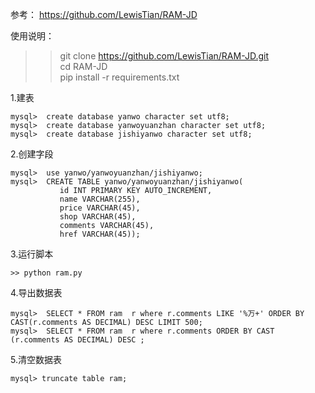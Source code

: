 参考：
https://github.com/LewisTian/RAM-JD
  
使用说明：  
>> git clone https://github.com/LewisTian/RAM-JD.git  
>> cd RAM-JD  
>> pip install -r requirements.txt  


1.建表
```
mysql>  create database yanwo character set utf8;
mysql>  create database yanwoyuanzhan character set utf8;
mysql>  create database jishiyanwo character set utf8;
```
2.创建字段
```
mysql>  use yanwo/yanwoyuanzhan/jishiyanwo;
mysql>  CREATE TABLE yanwo/yanwoyuanzhan/jishiyanwo(
           id INT PRIMARY KEY AUTO_INCREMENT,
           name VARCHAR(255),
           price VARCHAR(45),
           shop VARCHAR(45),
           comments VARCHAR(45),
           href VARCHAR(45));
```

3.运行脚本
```    
>> python ram.py
```

4.导出数据表
```
mysql>  SELECT * FROM ram  r where r.comments LIKE '%万+' ORDER BY CAST(r.comments AS DECIMAL) DESC LIMIT 500;
mysql>  SELECT * FROM ram  r where r.comments ORDER BY CAST (r.comments AS DECIMAL) DESC ;
```

5.清空数据表
```
mysql> truncate table ram;
```

